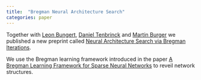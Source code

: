 ```yaml
---
title:  "Bregman Neural Architecture Search"
categories: paper
---
```

Together with [Leon Bungert](https://sites.google.com/view/leon-bungert/news), [Daniel Tenbrinck](https://www.math.fau.de/angewandte-mathematik-1/mitarbeiter/dr-daniel-tenbrinck/) and [Martin Burger](https://www.math.fau.de/angewandte-mathematik-1/mitarbeiter/prof-dr-martin-burger/) we published a new preprint called 
[Neural Architecture Search via Bregman Iterations](https://arxiv.org/abs/2106.02479). 

We use the Bregman learning framework introduced in the paper [A Bregman Learning Framework for Sparse Neural Networks](https://arxiv.org/abs/2105.04319) to reveil network structures.